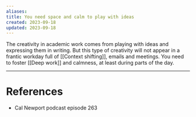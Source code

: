 ```yaml
---
aliases: 
title: You need space and calm to play with ideas
created: 2023-09-18
updated: 2023-09-18
---
```

The creativity in academic work comes from playing with ideas and expressing them in writing. But this type of creativity will not appear in a frantic workday full of [[Context shifting]], emails and meetings. You need to foster [[Deep work]] and calmness, at least during parts of the day.

---
# References
* Cal Newport podcast episode 263